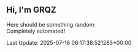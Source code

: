 ## Hi, I'm GRQZ
Here should be something random:  
Completely automated!

Last Update: 2025-07-16 06:17:38.521283+00:00
